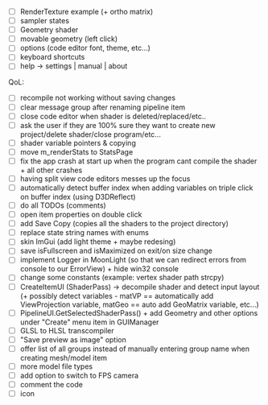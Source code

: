 - [ ] RenderTexture example (+ ortho matrix)
- [ ] sampler states
- [ ] Geometry shader
- [ ] movable geometry (left click)
- [ ] options (code editor font, theme, etc...)
- [ ] keyboard shortcuts
- [ ] help -> settings | manual | about

QoL:
- [ ] recompile not working without saving changes
- [ ] clear message group after renaming pipeline item
- [ ] close code editor when shader is deleted/replaced/etc..
- [ ] ask the user if they are 100% sure they want to create new project/delete shader/close program/etc...
- [ ] shader variable pointers & copying
- [ ] move m_renderStats to StatsPage
- [ ] fix the app crash at start up when the program cant compile the shader + all other crashes
- [ ] having split view code editors messes up the focus
- [ ] automatically detect buffer index when adding variables on triple click on buffer index (using D3DReflect)
- [ ] do all TODOs (comments)
- [ ] open item properties on double click
- [ ] add Save Copy (copies all the shaders to the project directory)
- [ ] replace state string names with enums
- [ ] skin ImGui (add light theme + maybe redesing)
- [ ] save isFullscreen and isMaximized on exit/on size change
- [ ] implement Logger in MoonLight (so that we can redirect errors from console to our ErrorView) + hide win32 console
- [ ] change some constants (example: vertex shader path strcpy)
- [ ] CreateItemUI (ShaderPass) -> decompile shader and detect input layout (+ possibly detect variables - matVP == automatically add ViewProjection variable, matGeo == auto add GeoMatrix variable, etc...)
- [ ] PipelineUI.GetSelectedShaderPass() + add Geometry and other options under "Create" menu item in GUIManager
- [ ] GLSL to HLSL transcompiler
- [ ] "Save preview as image" option
- [ ] offer list of all groups instead of manually entering group name when creating mesh/model item
- [ ] more model file types
- [ ] add option to switch to FPS camera
- [ ] comment the code
- [ ] icon